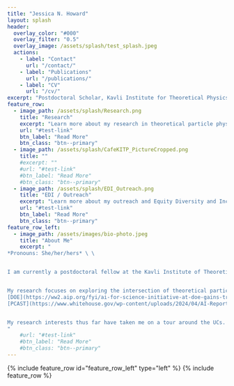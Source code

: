 ```yaml
---
title: "Jessica N. Howard"
layout: splash
header:
  overlay_color: "#000"
  overlay_filter: "0.5"
  overlay_image: /assets/splash/test_splash.jpeg
  actions:
    - label: "Contact"
      url: "/contact/"
    - label: "Publications"
      url: "/publications/"
    - label: "CV"
      url: "/cv/"
excerpt: "Postdoctoral Scholar, Kavli Institute for Theoretical Physics"
feature_row:
  - image_path: /assets/splash/Research.png
    title: "Research"
    excerpt: "Learn more about my research in theoretical particle physics and machine learning."
    url: "#test-link"
    btn_label: "Read More"
    btn_class: "btn--primary"
  - image_path: /assets/splash/CafeKITP_PictureCropped.png
    title: ""
    #excerpt: ""
    #url: "#test-link"
    #btn_label: "Read More"
    #btn_class: "btn--primary"
  - image_path: /assets/splash/EDI_Outreach.png
    title: "EDI / Outreach"
    excerpt: "Learn more about my outreach and Equity Diversity and Inclusion (EDI) work."
    url: "#test-link"
    btn_label: "Read More"
    btn_class: "btn--primary"
feature_row_left:
  - image_path: /assets/images/bio-photo.jpeg
    title: "About Me"
    excerpt: "
*Pronouns: She/her/hers* \ \


I am currently a postdoctoral fellow at the Kavli Institute of Theoretical Physics located on UC Santa Barbara’s campus. \ \ 


My research focuses on exploring the intersection of theoretical particle physics, machine learning, and mathematics. Connections between these disciplines have the potential to advance our understanding of the fundamental universe by allowing us to more efficiently search for beyond the standard model particles and improve the way we do theoretical calculations. These connections also have the potential to advance our understanding of neural networks, making machine learning methods more reliable and interpretable. Goals which have been highlighted in recent funding calls by the [NSF](https://nsf-gov-resources.nsf.gov/2023-08/Artificial_Intelligence_Factsheet_508c.pdf),
[DOE](https://ww2.aip.org/fyi/ai-for-science-initiative-at-doe-gains-traction), and 
[PCAST](https://www.whitehouse.gov/wp-content/uploads/2024/04/AI-Report_Upload_29APRIL2024_SEND-2.pdf). Moreover, historical efforts at the interface of machine learning and physics culminated in the recent [2024 Nobel Prize in Physics](https://www.nobelprize.org/prizes/physics/2024/summary/), underscoring machine learning’s growing significance across scientific fields. \ \ 


My research interests thus far have taken me on a tour around the UCs. I received my PhD from UC Irvine in 2022 under the co-supervision of Tim Tait and Daniel Whiteson. Before that I was an undergraduate student at UC Davis, where I worked with John Conway on machine learning applications in the CMS experiment. And my first research experience was working with Daniel Cebra and Manuel Calderón de la Barca Sanchez who study relativistic heavy ion physics at STAR and CMS. 
"
    #url: "#test-link"
    #btn_label: "Read More"
    #btn_class: "btn--primary"
---
```

{% include feature_row id="feature_row_left" type="left" %}
{% include feature_row %}


